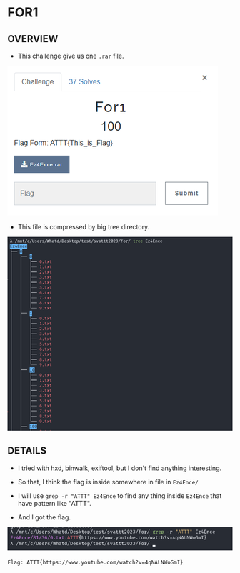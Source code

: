 # FOR1

## OVERVIEW

- This challenge give us one `.rar` file.

![img](./assets/overview.png)

- This file is compressed by big tree directory.

![img](./assets/tree.png)

## DETAILS

- I tried with hxd, binwalk, exiftool, but I don't find anything interesting.

- So that, I think the flag is inside somewhere in file in `Ez4Ence/`

- I will use `grep -r "ATTT" Ez4Ence` to find any thing inside `Ez4Ence` that have pattern like "ATTT".

- And I got the flag.

![img](./assets/flag.png)

`Flag: ATTT{https://www.youtube.com/watch?v=4qNALNWoGmI}`